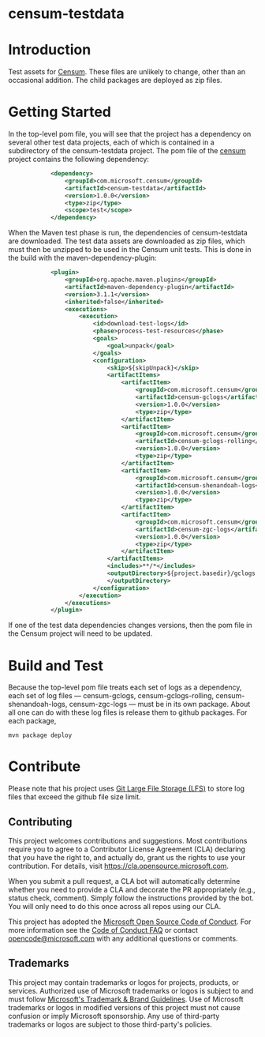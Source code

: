 # censum-testdata

# Introduction
Test assets for [Censum](https://github.com/microsoft/censum). These files are unlikely to change, other than an occasional
addition. The child packages are deployed as zip files. 

# Getting Started
In the top-level pom file, you will see that the project has a dependency on several other test data projects, 
each of which is contained in a subdirectory of the censum-testdata project.
The pom file of the [censum](https://github.com/microsoft/censum) project contains the following dependency:
```xml
            <dependency>
                <groupId>com.microsoft.censum</groupId>
                <artifactId>censum-testdata</artifactId>
                <version>1.0.0</version>
                <type>zip</type>
                <scope>test</scope>
            </dependency>
```
When the Maven test phase is run, the dependencies of censum-testdata are downloaded. The test data assets are downloaded as 
zip files, which must then be unzipped to be used in the Censum unit tests. This is done in the build with the
maven-dependency-plugin:
```xml
            <plugin>
                <groupId>org.apache.maven.plugins</groupId>
                <artifactId>maven-dependency-plugin</artifactId>
                <version>3.1.1</version>
                <inherited>false</inherited>
                <executions>
                    <execution>
                        <id>download-test-logs</id>
                        <phase>process-test-resources</phase>
                        <goals>
                            <goal>unpack</goal>
                        </goals>
                        <configuration>
                            <skip>${skipUnpack}</skip>
                            <artifactItems>
                                <artifactItem>
                                    <groupId>com.microsoft.censum</groupId>
                                    <artifactId>censum-gclogs</artifactId>
                                    <version>1.0.0</version>
                                    <type>zip</type>
                                </artifactItem>
                                <artifactItem>
                                    <groupId>com.microsoft.censum</groupId>
                                    <artifactId>censum-gclogs-rolling</artifactId>
                                    <version>1.0.0</version>
                                    <type>zip</type>
                                </artifactItem>
                                <artifactItem>
                                    <groupId>com.microsoft.censum</groupId>
                                    <artifactId>censum-shenandoah-logs</artifactId>
                                    <version>1.0.0</version>
                                    <type>zip</type>
                                </artifactItem>
                                <artifactItem>
                                    <groupId>com.microsoft.censum</groupId>
                                    <artifactId>censum-zgc-logs</artifactId>
                                    <version>1.0.0</version>
                                    <type>zip</type>
                                </artifactItem>
                            </artifactItems>
                            <includes>**/*</includes>
                            <outputDirectory>${project.basedir}/gclogs
                            </outputDirectory>
                        </configuration>
                    </execution>
                </executions>
            </plugin>

```
If one of the test data dependencies changes versions, then the pom file in the Censum project will need to be updated.

# Build and Test
Because the top-level pom file treats each set of logs as a dependency, each set of log files &mdash; censum-gclogs, censum-gclogs-rolling, 
censum-shenandoah-logs, censum-zgc-logs &mdash; must be in its own package. About all one can do with these log files
is release them to github packages. For each package, 

`mvn package deploy`

# Contribute

Please note that his project uses [Git Large File Storage (LFS)](https://git-lfs.github.com/) to store log files that exceed the 
github file size limit. 

## Contributing

This project welcomes contributions and suggestions.  Most contributions require you to agree to a
Contributor License Agreement (CLA) declaring that you have the right to, and actually do, grant us
the rights to use your contribution. For details, visit https://cla.opensource.microsoft.com.

When you submit a pull request, a CLA bot will automatically determine whether you need to provide
a CLA and decorate the PR appropriately (e.g., status check, comment). Simply follow the instructions
provided by the bot. You will only need to do this once across all repos using our CLA.

This project has adopted the [Microsoft Open Source Code of Conduct](https://opensource.microsoft.com/codeofconduct/).
For more information see the [Code of Conduct FAQ](https://opensource.microsoft.com/codeofconduct/faq/) or
contact [opencode@microsoft.com](mailto:opencode@microsoft.com) with any additional questions or comments.

## Trademarks

This project may contain trademarks or logos for projects, products, or services. Authorized use of Microsoft 
trademarks or logos is subject to and must follow 
[Microsoft's Trademark & Brand Guidelines](https://www.microsoft.com/en-us/legal/intellectualproperty/trademarks/usage/general).
Use of Microsoft trademarks or logos in modified versions of this project must not cause confusion or imply Microsoft sponsorship.
Any use of third-party trademarks or logos are subject to those third-party's policies.

